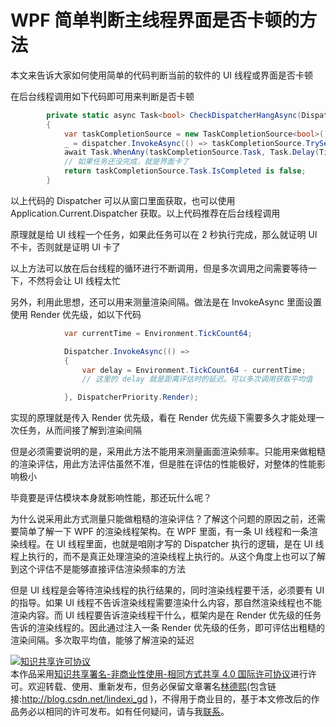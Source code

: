 
# WPF 简单判断主线程界面是否卡顿的方法

本文来告诉大家如何使用简单的代码判断当前的软件的 UI 线程或界面是否卡顿

<!--more-->


<!-- CreateTime:2021/8/23 16:49:17 -->

<!-- 发布 -->

在后台线程调用如下代码即可用来判断是否卡顿

```csharp
        private static async Task<bool> CheckDispatcherHangAsync(Dispatcher dispatcher)
        {
            var taskCompletionSource = new TaskCompletionSource<bool>();
            _ = dispatcher.InvokeAsync(() => taskCompletionSource.TrySetResult(true));
            await Task.WhenAny(taskCompletionSource.Task, Task.Delay(TimeSpan.FromSeconds(2)));
            // 如果任务还没完成，就是界面卡了
            return taskCompletionSource.Task.IsCompleted is false;
        }
```

以上代码的 Dispatcher 可以从窗口里面获取，也可以使用 Application.Current.Dispatcher 获取。以上代码推荐在后台线程调用

原理就是给 UI 线程一个任务，如果此任务可以在 2 秒执行完成，那么就证明 UI 不卡，否则就是证明 UI 卡了

以上方法可以放在后台线程的循环进行不断调用，但是多次调用之间需要等待一下，不然将会让 UI 线程太忙

另外，利用此思想，还可以用来测量渲染间隔。做法是在 InvokeAsync 里面设置使用 Render 优先级，如以下代码

```csharp
            var currentTime = Environment.TickCount64;

            Dispatcher.InvokeAsync(() =>
            {
                var delay = Environment.TickCount64 - currentTime;
                // 这里的 delay 就是距离评估时的延迟。可以多次调用获取平均值

            }, DispatcherPriority.Render);
```

实现的原理就是传入 Render 优先级，看在 Render 优先级下需要多久才能处理一次任务，从而间接了解到渲染间隔

但是必须需要说明的是，采用此方法不能用来测量画面渲染频率。只能用来做粗糙的渲染评估，用此方法评估虽然不准，但是胜在评估的性能极好，对整体的性能影响极小

毕竟要是评估模块本身就影响性能，那还玩什么呢？

为什么说采用此方式测量只能做粗糙的渲染评估？了解这个问题的原因之前，还需要简单了解一下 WPF 的渲染线程架构。在 WPF 里面，有一条 UI 线程和一条渲染线程。在 UI 线程里面，也就是咱刚才写的 Dispatcher 执行的逻辑，是在 UI 线程上执行的，而不是真正处理渲染的渲染线程上执行的。从这个角度上也可以了解到这个评估不是能够直接评估渲染频率的方法

但是 UI 线程是会等待渲染线程的执行结果的，同时渲染线程要干活，必须要有 UI 的指导。如果 UI 线程不告诉渲染线程需要渲染什么内容，那自然渲染线程也不能渲染内容。而 UI 线程要告诉渲染线程干什么，框架内是在 Render 优先级的任务告诉的渲染线程的。因此通过注入一条 Render 优先级的任务，即可评估出粗糙的渲染间隔。多次取平均值，能够了解渲染的延迟





<a rel="license" href="http://creativecommons.org/licenses/by-nc-sa/4.0/"><img alt="知识共享许可协议" style="border-width:0" src="https://licensebuttons.net/l/by-nc-sa/4.0/88x31.png" /></a><br />本作品采用<a rel="license" href="http://creativecommons.org/licenses/by-nc-sa/4.0/">知识共享署名-非商业性使用-相同方式共享 4.0 国际许可协议</a>进行许可。欢迎转载、使用、重新发布，但务必保留文章署名[林德熙](http://blog.csdn.net/lindexi_gd)(包含链接:http://blog.csdn.net/lindexi_gd )，不得用于商业目的，基于本文修改后的作品务必以相同的许可发布。如有任何疑问，请与我[联系](mailto:lindexi_gd@163.com)。